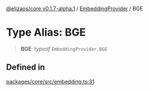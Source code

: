 [@elizaos/core v0.1.7-alpha.1](../../../index.md) / [EmbeddingProvider](../index.md) / BGE

# Type Alias: BGE

> **BGE**: *typeof* `EmbeddingProvider.BGE`

## Defined in

[packages/core/src/embedding.ts:31](https://github.com/elizaOS/eliza/blob/main/packages/core/src/embedding.ts#L31)
